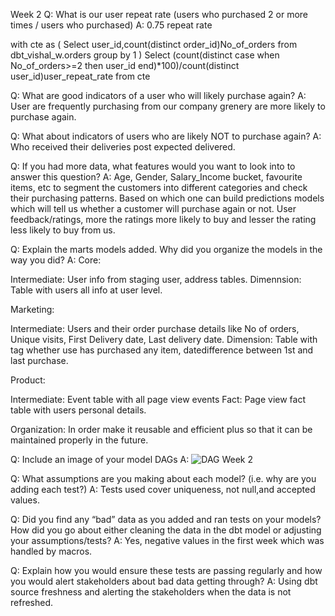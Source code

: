 Week 2
Q: What is our user repeat rate (users who purchased 2 or more times / users who purchased)
A: 0.75 repeat rate

with cte as
(
Select
user_id,count(distinct order_id)No_of_orders
from dbt_vishal_w.orders
group by 1
)
Select
(count(distinct case when No_of_orders>=2 then user_id end)*100)/count(distinct user_id)user_repeat_rate
from cte


Q: What are good indicators of a user who will likely purchase again? 
A: User are frequently purchasing from our company grenery are more likely to purchase again.

Q: What about indicators of users who are likely NOT to purchase again?
A: Who received their deliveries post expected delivered.

Q: If you had more data, what features would you want to look into to answer this question?
A: Age, Gender, Salary_Income bucket, favourite items, etc to segment the customers into different categories
and check their purchasing patterns. Based on which one can build predictions models which will tell us whether
a customer will purchase again or not.
User feedback/ratings, more the ratings more likely to buy and lesser the rating less likely to buy from us.

Q: Explain the marts models added. Why did you organize the models in the way you did?
A: Core:

Intermediate: User info from staging user, address tables.
Dimennsion: Table with users all info at user level.

Marketing:

Intermediate: Users and their order purchase details like No of orders, Unique visits, First Delivery date, Last delivery date.
Dimension: Table with tag whether use has purchased any item, datedifference between 1st and last purchase.

Product:

Intermediate: Event table with all page view events
Fact: Page view fact table with users personal details.

Organization: In order make it reusable and efficient plus so that it can be maintained properly in the future.


Q: Include an image of your model DAGs
A:
![DAG Week 2](https://user-images.githubusercontent.com/22135998/143807178-6c5942b7-8e5b-404e-8dc7-e0a482545451.PNG)

Q: What assumptions are you making about each model? (i.e. why are you adding each test?)
A: Tests used cover uniqueness, not null,and accepted values.

Q: Did you find any “bad” data as you added and ran tests on your models?
How did you go about either cleaning the data in the dbt model or adjusting your assumptions/tests?
A: Yes, negative values in the first week which was handled by macros.

Q: Explain how you would ensure these tests are passing regularly and how you would alert stakeholders about bad data getting through?
A: Using dbt source freshness and alerting the stakeholders when the data is not refreshed.

